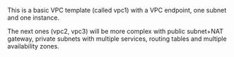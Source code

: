 This is a basic VPC template (called vpc1) with a VPC endpoint, one subnet and one instance. 

The next ones (vpc2, vpc3) will be more complex with public subnet+NAT gateway, private subnets with multiple services, routing tables and multiple availability zones.
